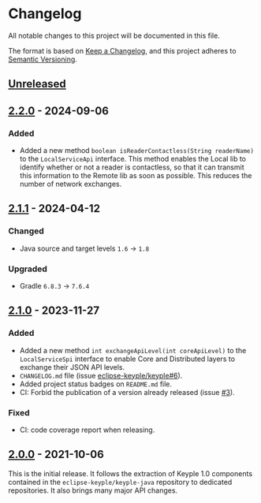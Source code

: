 # Changelog
All notable changes to this project will be documented in this file.

The format is based on [Keep a Changelog](https://keepachangelog.com/en/1.0.0/),
and this project adheres to [Semantic Versioning](https://semver.org/spec/v2.0.0.html).

## [Unreleased]

## [2.2.0] - 2024-09-06
### Added
- Added a new method `boolean isReaderContactless(String readerName)` to the `LocalServiceApi` interface.
  This method enables the Local lib to identify whether or not a reader is contactless, 
  so that it can transmit this information to the Remote lib as soon as possible. 
  This reduces the number of network exchanges.

## [2.1.1] - 2024-04-12
### Changed
- Java source and target levels `1.6` -> `1.8`
### Upgraded
- Gradle `6.8.3` -> `7.6.4`

## [2.1.0] - 2023-11-27
### Added
- Added a new method `int exchangeApiLevel(int coreApiLevel)` to the `LocalServiceSpi` interface to enable Core and
  Distributed layers to exchange their JSON API levels.
- `CHANGELOG.md` file (issue [eclipse-keyple/keyple#6]).
- Added project status badges on `README.md` file.
- CI: Forbid the publication of a version already released (issue [#3]).
### Fixed
- CI: code coverage report when releasing.

## [2.0.0] - 2021-10-06
This is the initial release.
It follows the extraction of Keyple 1.0 components contained in the `eclipse-keyple/keyple-java` repository to dedicated repositories.
It also brings many major API changes.

[unreleased]: https://github.com/eclipse-keyple/keyple-distributed-local-java-api/compare/2.2.0...HEAD
[2.2.0]: https://github.com/eclipse-keyple/keyple-distributed-local-java-api/compare/2.1.1...2.2.0
[2.1.1]: https://github.com/eclipse-keyple/keyple-distributed-local-java-api/compare/2.1.0...2.1.1
[2.1.0]: https://github.com/eclipse-keyple/keyple-distributed-local-java-api/compare/2.0.0...2.1.0
[2.0.0]: https://github.com/eclipse-keyple/keyple-distributed-local-java-api/releases/tag/2.0.0

[#3]: https://github.com/eclipse-keyple/keyple-distributed-local-java-api/issues/3

[eclipse-keyple/keyple#6]: https://github.com/eclipse-keyple/keyple/issues/6
